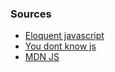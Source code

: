 ### Sources

- [Eloquent javascript](http://eloquentjavascript.net/)  
- [You dont know js](https://github.com/getify/You-Dont-Know-JS)  
- [MDN JS](https://developer.mozilla.org/en-US/docs/Web/JavaScript)